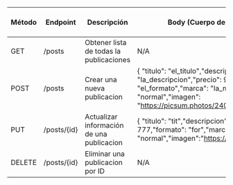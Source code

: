 | Método | Endpoint       | Descripción                               | Body (Cuerpo de la solicitud)                                                                                                                                              | Headers (Encabezados de la solicitud)                         |
|--------|----------------|-------------------------------------------|----------------------------------------------------------------------------------------------------------------------------------------------------------------------------|---------------------------------------------------------------|
| GET    | /posts         | Obtener lista de todas la publicaciones   | N/A                                                                                                                                                                        | N/A                                                           |
| POST   | /posts         | Crear una nueva publicacion               | { "titulo": "el_titulo","descripcion": "la_descripcion","precio": 999,"formato": "el_formato","marca": "la_marca","tipo": "normal","imagen": "https://picsum.photos/240"}  | Content-Type: application/json, Authorization: Bearer {token} |
| PUT    | /posts/{id}    | Actualizar información de una publicacion | { "titulo": "tit","descripcion": "des","precio": 777,"formato": "for","marca": "mar","tipo": "normal","imagen":"https://picsum.photos/240"}                                | Content-Type: application/json, Authorization: Bearer {token} |
| DELETE | /posts/{id}    | Eliminar una publicacion por ID           | N/A                                                                                                                                                                        | Authorization: Bearer {token}                                 |
